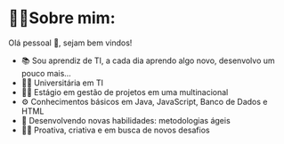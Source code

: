 # 👩‍💻Sobre mim:

Olá pessoal 👋, sejam bem vindos!

- 📚 Sou aprendiz de TI, a cada dia aprendo algo novo, desenvolvo um pouco mais...
- 👩‍🎓 Universitária em TI
- 👩‍💻 Estágio em gestão de projetos em uma multinacional
- ⚙️ Conhecimentos básicos em Java, JavaScript, Banco de Dados e HTML
- 🥷 Desenvolvendo novas habilidades: metodologias ágeis
- 🏃‍♀️ Proativa, criativa e em busca de novos desafios
